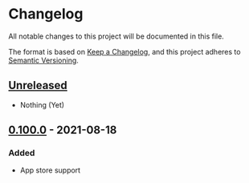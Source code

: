 # Changelog

All notable changes to this project will be documented in this file.

<!--attr-start-->

The format is based on [Keep a Changelog](https://keepachangelog.com/en/1.0.0/), and this project adheres to [Semantic Versioning](https://semver.org/spec/v2.0.0.html).

<!--attr-end-->

<!--
Using the following categories, list your changes in this order:
    - "Added" for new features.
    - "Changed" for changes in existing functionality.
    - "Deprecated" for soon-to-be removed features.
    - "Removed" for now removed features.
    - "Fixed" for any bug fixes.
    - "Security" in case of vulnerabilities.
 -->

<!--changelog-start-->

## [Unreleased]

-   Nothing (Yet)

## [0.100.0] - 2021-08-18

### Added

-   App store support

[unreleased]: https://github.com/Archmonger/Conreq/compare/0.100.0...HEAD
[0.100.0]: https://github.com/Archmonger/Conreq/releases/tag/0.100.0

